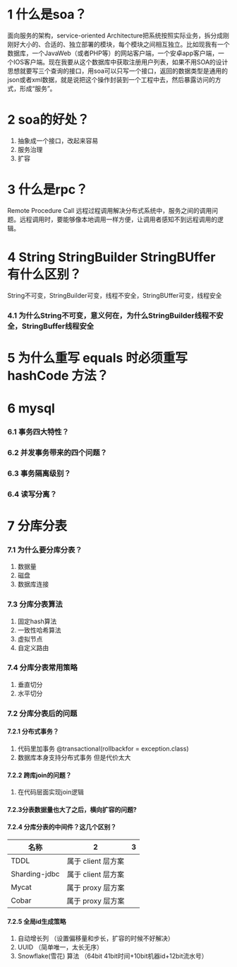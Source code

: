 # 1 什么是soa？
面向服务的架构，service-oriented Architecture把系统按照实际业务，拆分成刚刚好大小的、合适的、独立部署的模块，每个模块之间相互独立。比如现我有一个数据库，一个JavaWeb（或者PHP等）的网站客户端，一个安卓app客户端，一个IOS客户端。现在我要从这个数据库中获取注册用户列表，如果不用SOA的设计思想就要写三个查询的接口，用soa可以只写一个接口，返回的数据类型是通用的json或者xml数据，就是说把这个操作封装到一个工程中去，然后暴露访问的方式，形成“服务”。

# 2 soa的好处？
1. 抽象成一个接口，改起来容易
2. 服务治理
3. 扩容
    
# 3 什么是rpc？
Remote Procedure Call   远程过程调用解决分布式系统中，服务之间的调用问题。远程调用时，要能够像本地调用一样方便，让调用者感知不到远程调用的逻辑。
  
# 4 String StringBuilder StringBUffer 有什么区别？
String不可变，StringBuilder可变，线程不安全，StringBUffer可变，线程安全
### 4.1 为什么String不可变，意义何在，为什么StringBuilder线程不安全，StringBuffer线程安全
  
# 5 为什么重写 equals 时必须重写 hashCode 方法？

# 6 mysql
### 6.1 事务四大特性？
### 6.2 并发事务带来的四个问题？
### 6.3 事务隔离级别？
### 6.4 读写分离？

# 7 分库分表
### 7.1 为什么要分库分表？
1. 数据量
2. 磁盘
3. 数据库连接

### 7.3 分库分表算法
1. 固定hash算法
2. 一致性哈希算法
3. 虚拟节点 
4. 自定义路由

### 7.4 分库分表常用策略
1. 垂直切分
2. 水平切分

### 7.2 分库分表后的问题
#### 7.2.1 分布式事务？
1. 代码里加事务 @transactional(rollbackfor = exception.class)
2. 数据库本身支持分布式事务 但是代价太大
#### 7.2.2 跨库join的问题？
1. 在代码层面实现join逻辑
#### 7.2.3分表数据量也大了之后，横向扩容的问题?
#### 7.2.4 分库分表的中间件？这几个区别？
名称| 2 | 3
--|:--:|--:
TDDL          |     属于 client 层方案 |
Sharding-jdbc  |  属于 client 层方案 |
Mycat        |        属于 proxy 层方案 
Cobar    |     属于 proxy 层方案 

#### 7.2.5 全局id生成策略
1. 自动增长列 （设置偏移量和步长，扩容的时候不好解决）
2. UUID （简单唯一，太长无序）
3. Snowflake(雪花) 算法 （64bit  41bit时间+10bit机器id+12bit流水号）















